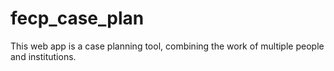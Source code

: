 # fecp_case_plan
This web app is a case planning tool, combining the work of multiple people and institutions.
